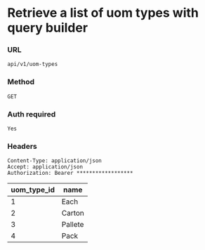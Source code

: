 # Retrieve a list of uom types with query builder

### URL

```text
api/v1/uom-types
```

### Method

```text
GET
```





### Auth required

```text
Yes
```

### Headers

```text
Content-Type: application/json
Accept: application/json
Authorization: Bearer ******************

```

| uom_type_id | name    |
|-------------|---------|
| 1           | Each    |
| 2           | Carton  |
| 3           | Pallete |
| 4           | Pack    |
